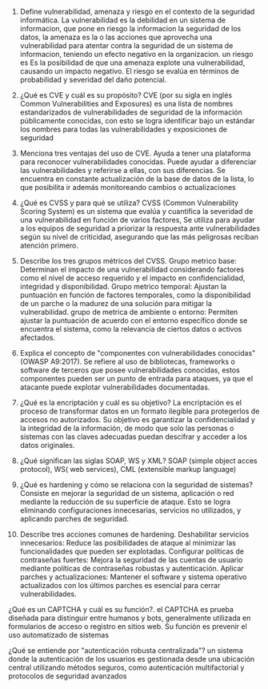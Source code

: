1. Define vulnerabilidad, amenaza y riesgo en el contexto de la seguridad informática. 
La vulnerabilidad es la debilidad en un sistema de informacion, que pone en riesgo la informacion la seguridad de los datos, la amenaza es la o las acciones que aprovecha una vulnerabilidad para atentar contra la seguridad de un sistema de informacion, teniendo un efecto negativo en la organizacion. un riesgo es Es la posibilidad de que una amenaza explote una vulnerabilidad, causando un impacto negativo. El riesgo se evalúa en términos de probabilidad y severidad del daño potencial.

2. ¿Qué es CVE y cuál es su propósito? 
CVE (por su sigla en inglés Common Vulnerabilities and Exposures) es una lista de nombres estandarizados de vulnerabilidades de seguridad de la información públicamente conocidas, con esto se logra identificar bajo un estándar los nombres para todas las vulnerabilidades y exposiciones de seguridad

3. Menciona tres ventajas del uso de CVE. 
 Ayuda a tener una plataforma para reconocer vulnerabilidades conocidas. Puede ayudar a diferenciar las vulnerabilidades y referirse a ellas, con sus diferencias. Se encuentra en constante actualización de la base de datos de la lista, lo que posibilita ir además monitoreando cambios o actualizaciones

4. ¿Qué es CVSS y para qué se utiliza? 
CVSS (Common Vulnerability Scoring System) es un sistema que evalúa y cuantifica la severidad de una vulnerabilidad en función de varios factores, Se utiliza para ayudar a los equipos de seguridad a priorizar la respuesta ante vulnerabilidades según su nivel de criticidad, asegurando que las más peligrosas reciban atención primero.

5. Describe los tres grupos métricos del CVSS. 
Grupo metrico base: Determinan el impacto de una vulnerabilidad considerando factores como el nivel de acceso requerido y el impacto en confidencialidad, integridad y disponibilidad.
Grupo metrico temporal: Ajustan la puntuación en función de factores temporales, como la disponibilidad de un parche o la madurez de una solución para mitigar la vulnerabilidad.
grupo de metrica de ambiente o entorno:  Permiten ajustar la puntuación de acuerdo con el entorno específico donde se encuentra el sistema, como la relevancia de ciertos datos o activos afectados.

6. Explica el concepto de "componentes con vulnerabilidades conocidas" (OWASP A9:2017).
Se refiere al uso de bibliotecas, frameworks o software de terceros que posee vulnerabilidades conocidas, estos componentes pueden ser un punto de entrada para ataques, ya que el atacante puede explotar vulnerabilidades documentadas.

7. ¿Qué es la encriptación y cuál es su objetivo? 
La encriptación es el proceso de transformar datos en un formato ilegible para protegerlos de accesos no autorizados. Su objetivo es garantizar la confidencialidad y la integridad de la información, de modo que solo las personas o sistemas con las claves adecuadas puedan descifrar y acceder a los datos originales.

8. ¿Qué significan las siglas SOAP, WS y XML? 
SOAP (simple object acces protocol), WS( web services), CML (extensible markup language)

9. ¿Qué es hardening y cómo se relaciona con la seguridad de sistemas? 
Consiste en mejorar la seguridad de un sistema, aplicación o red mediante la reducción de su superficie de ataque. Esto se logra eliminando configuraciones innecesarias, servicios no utilizados, y aplicando parches de seguridad.

10. Describe tres acciones comunes de hardening.
Deshabilitar servicios innecesarios: Reduce las posibilidades de ataque al minimizar las funcionalidades que pueden ser explotadas.
Configurar políticas de contraseñas fuertes: Mejora la seguridad de las cuentas de usuario mediante políticas de contraseñas robustas y autenticación.
Aplicar parches y actualizaciones: Mantener el software y sistema operativo actualizados con los últimos parches es esencial para cerrar vulnerabilidades.

¿Qué es un CAPTCHA y cuál es su función?.
el CAPTCHA es prueba diseñada para distinguir entre humanos y bots, generalmente utilizada en formularios de acceso o registro en sitios web. Su función es prevenir el uso automatizado de sistemas

¿Qué se entiende por "autenticación robusta centralizada"? 
un sistema donde la autenticación de los usuarios es gestionada desde una ubicación central utilizando métodos seguros, como autenticación multifactorial y protocolos de seguridad avanzados
